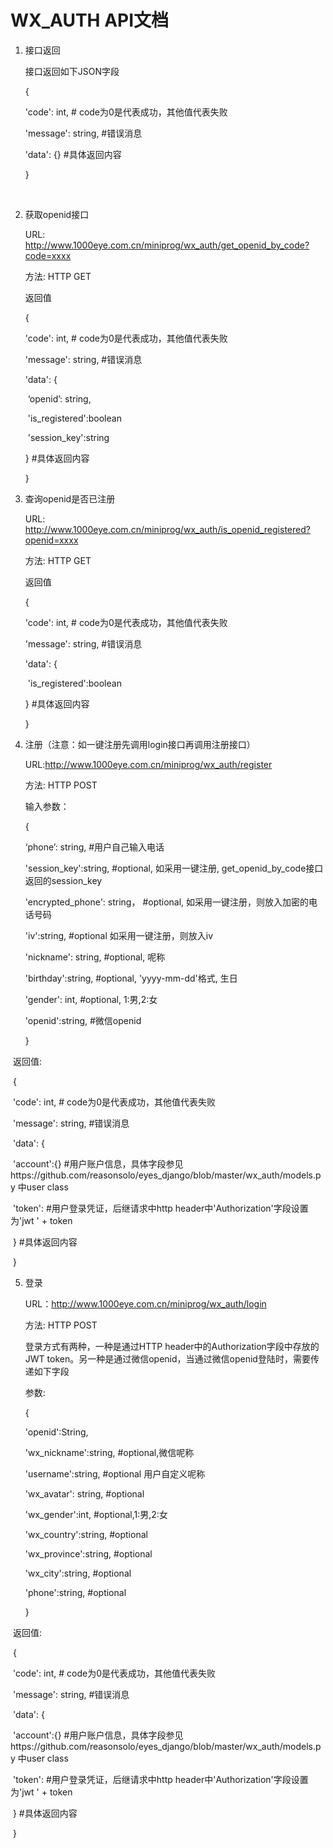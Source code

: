 # WX_AUTH API文档

1. 接口返回

   接口返回如下JSON字段

   {

     'code': int,   # code为0是代表成功，其他值代表失败

     'message': string, #错误消息

     'data': {}    #具体返回内容

   }

   ​

2. 获取openid接口

   URL: http://www.1000eye.com.cn/miniprog/wx_auth/get_openid_by_code?code=xxxx

   方法: HTTP GET

   返回值

   {

     'code': int,   # code为0是代表成功，其他值代表失败

     'message': string, #错误消息

     'data': {

   ​     ‘openid’: string,

   ​     'is_registered':boolean

   ​     'session_key':string

      }    #具体返回内容

   }

3. 查询openid是否已注册

   URL: http://www.1000eye.com.cn/miniprog/wx_auth/is_openid_registered?openid=xxxx

   方法: HTTP GET

   返回值

   {

     'code': int,   # code为0是代表成功，其他值代表失败

     'message': string, #错误消息

     'data': {

   ​     'is_registered':boolean

      }    #具体返回内容

   }

4. 注册（注意：如一键注册先调用login接口再调用注册接口）

   URL:http://www.1000eye.com.cn/miniprog/wx_auth/register

   方法: HTTP POST

   输入参数：

   {

     ‘phone’: string, #用户自己输入电话

     'session_key':string, #optional,  如采用一键注册, get_openid_by_code接口返回的session_key

     'encrypted_phone': string， #optional, 如采用一键注册，则放入加密的电话号码

     'iv':string, #optional 如采用一键注册，则放入iv

     'nickname': string, #optional, 呢称

     'birthday':string, #optional,  'yyyy-mm-dd'格式, 生日

     'gender': int, #optional, 1:男,2:女

     'openid':string, #微信openid

   }

​       返回值:

​      {

​          'code': int,   # code为0是代表成功，其他值代表失败

​          'message': string, #错误消息

​          'data': {

​             'account':{} #用户账户信息，具体字段参见https://github.com/reasonsolo/eyes_django/blob/master/wx_auth/models.py 中user class

​             'token': #用户登录凭证，后继请求中http header中'Authorization'字段设置为'jwt ' + token

​          }    #具体返回内容

​      }

5. 登录

   URL：http://www.1000eye.com.cn/miniprog/wx_auth/login

   方法: HTTP POST

   登录方式有两种，一种是通过HTTP header中的Authorization字段中存放的JWT token。另一种是通过微信openid，当通过微信openid登陆时，需要传递如下字段

   参数:

   {

     'openid':String,

     'wx_nickname':string, #optional,微信呢称

     'username':string, #optional 用户自定义呢称

     'wx_avatar': string, #optional

     'wx_gender':int,      #optional,1:男,2:女

     'wx_country':string, #optional

     'wx_province':string, #optional

     'wx_city':string, #optional

     'phone':string, #optional

   }

​       返回值:

​      {

​          'code': int,   # code为0是代表成功，其他值代表失败

​          'message': string, #错误消息

​          'data': {

​             'account':{} #用户账户信息，具体字段参见https://github.com/reasonsolo/eyes_django/blob/master/wx_auth/models.py 中user class

​             'token': #用户登录凭证，后继请求中http header中'Authorization'字段设置为'jwt ' + token

​          }    #具体返回内容

​      }
